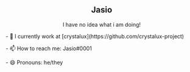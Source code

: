 <p align="center">
 <h2 align="center">Jasio</h2>
 <p align="center">I have no idea what i am doing!</p>
</p>

<p class="text-left"> - 🔭 I currently work at [crystalux](https://github.com/crystalux-project) </p>
<p class="text-left"> - 📫 How to reach me: Jasio#0001 </p>
<p class="text-left"> - 😄 Pronouns: he/they </p>


